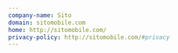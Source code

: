 ```yaml
---
company-name: Sito
domain: sitomobile.com
home: http://sitomobile.com/
privacy-policy: http://sitomobile.com/#privacy
---
```




